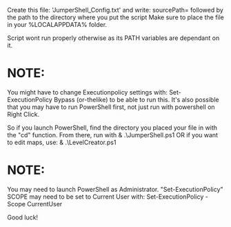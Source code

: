 Create this file: 'JumperShell_Config.txt' and write: sourcePath= followed by the path to the directory where you put the script
Make sure to place the file in your %LOCALAPPDATA% folder.

Script wont run properly otherwise as its PATH variables are dependant on it.

# NOTE: 
You might have to change Executionpolicy settings with: Set-ExecutionPolicy Bypass (or-thelike) to be able to run this.
It's also possible that you may have to run PowerShell first, not just run with powershell on Right Click.

So if you launch PowerShell, find the directory you placed your file in with the "cd" function.
From there, run with & .\JumperShell.ps1 OR if you want to edit maps, use: & .\LevelCreator.ps1

# NOTE:
You may need to launch PowerShell as Administrator.
"Set-ExecutionPolicy" SCOPE may need to be set to Current User with:
Set-ExecutionPolicy -Scope CurrentUser

Good luck!

